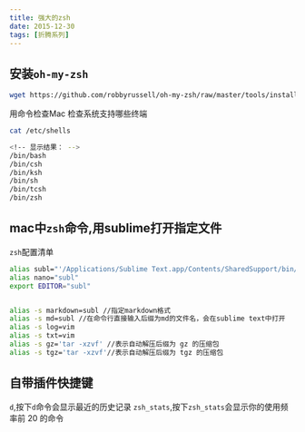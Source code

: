```yaml
---
title: 强大的zsh
date: 2015-12-30
tags: [折腾系列]
---
```


## 安装`oh-my-zsh`
```bash
wget https://github.com/robbyrussell/oh-my-zsh/raw/master/tools/install.sh -O - | sh
```
用命令检查Mac 检查系统支持哪些终端
```bash
cat /etc/shells

<!-- 显示结果： -->
/bin/bash
/bin/csh
/bin/ksh
/bin/sh
/bin/tcsh
/bin/zsh
```


## mac中`zsh`命令,用sublime打开指定文件
`zsh`配置清单
```bash
alias subl="'/Applications/Sublime Text.app/Contents/SharedSupport/bin/subl'"
alias nano="subl"
export EDITOR="subl"


alias -s markdown=subl //指定markdown格式
alias -s md=subl //在命令行直接输入后缀为md的文件名，会在sublime text中打开
alias -s log=vim
alias -s txt=vim
alias -s gz='tar -xzvf' //表示自动解压后缀为 gz 的压缩包
alias -s tgz='tar -xzvf'//表示自动解压后缀为 tgz 的压缩包
```

## 自带插件快捷键

`d`,按下`d`命令会显示最近的历史记录
`zsh_stats`,按下`zsh_stats`会显示你的使用频率前 20 的命令


